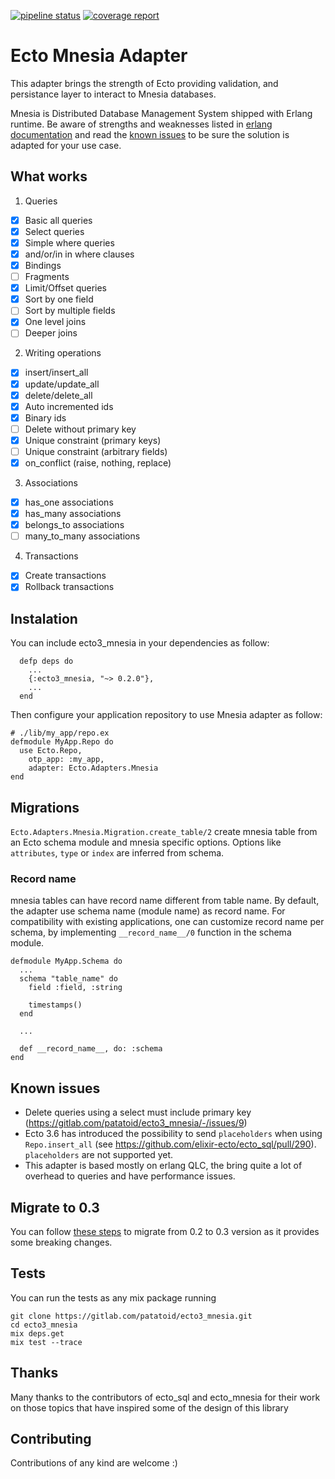 [![pipeline status](https://gitlab.com/patatoid/ecto3_mnesia/badges/master/pipeline.svg)](https://gitlab.com/patatoid/ecto3_mnesia/-/commits/master)
[![coverage report](https://gitlab.com/patatoid/ecto3_mnesia/badges/master/coverage.svg)](https://gitlab.com/patatoid/ecto3_mnesia/-/commits/master)

# Ecto Mnesia Adapter
This adapter brings the strength of Ecto providing validation, and persistance layer to interact to Mnesia databases.

Mnesia is Distributed Database Management System shipped with Erlang runtime. Be aware of strengths and weaknesses listed in [erlang documentation](https://erlang.org/doc/man/mnesia.html) and read the [known issues](#known-issues) to be sure the solution is adapted for your use case.


## What works
1. Queries
- [x] Basic all queries
- [x] Select queries
- [x] Simple where queries
- [x] and/or/in in where clauses
- [x] Bindings
- [ ] Fragments
- [x] Limit/Offset queries
- [x] Sort by one field
- [ ] Sort by multiple fields
- [x] One level joins
- [ ] Deeper joins

2. Writing operations
- [x] insert/insert_all
- [x] update/update_all
- [x] delete/delete_all
- [x] Auto incremented ids
- [x] Binary ids
- [ ] Delete without primary key
- [x] Unique constraint (primary keys)
- [ ] Unique constraint (arbitrary fields)
- [x] on_conflict (raise, nothing, replace)

3. Associations
- [x] has_one associations
- [x] has_many associations
- [x] belongs_to associations
- [ ] many_to_many associations

4. Transactions
- [x] Create transactions
- [x] Rollback transactions

## Instalation
You can include ecto3_mnesia in your dependencies as follow:
```
  defp deps do
    ...
    {:ecto3_mnesia, "~> 0.2.0"},
    ...
  end
```
Then configure your application repository to use Mnesia adapter as follow:
```
# ./lib/my_app/repo.ex
defmodule MyApp.Repo do
  use Ecto.Repo,
    otp_app: :my_app,
    adapter: Ecto.Adapters.Mnesia
end
```

## Migrations

`Ecto.Adapters.Mnesia.Migration.create_table/2` create mnesia table from an Ecto
schema module and mnesia specific options. Options like `attributes`, `type` or
`index` are inferred from schema.

### Record name

mnesia tables can have record name different from table name. By default, the
adapter use schema name (module name) as record name. For compatibility with
existing applications, one can customize record name per schema, by implementing
`__record_name__/0` function in the schema module.

```
defmodule MyApp.Schema do
  ...
  schema "table_name" do
    field :field, :string

    timestamps()
  end

  ...

  def __record_name__, do: :schema
end
```

## Known issues

- Delete queries using a select must include primary key (https://gitlab.com/patatoid/ecto3_mnesia/-/issues/9)
- Ecto 3.6 has introduced the possibility to send `placeholders` when using
  `Repo.insert_all` (see https://github.com/elixir-ecto/ecto_sql/pull/290).
  `placeholders` are not supported yet.
- This adapter is based mostly on erlang QLC, the bring quite a lot of overhead to queries and have performance issues.

## Migrate to 0.3

You can follow [these steps](guides/migrate_to_03.md) to migrate from 0.2 to 0.3 version as it provides some breaking changes.

## Tests
You can run the tests as any mix package running
```
git clone https://gitlab.com/patatoid/ecto3_mnesia.git
cd ecto3_mnesia
mix deps.get
mix test --trace
```

## Thanks
Many thanks to the contributors of ecto_sql and ecto_mnesia for their work on those topics that have inspired some of the design of this library

## Contributing
Contributions of any kind are welcome :)
